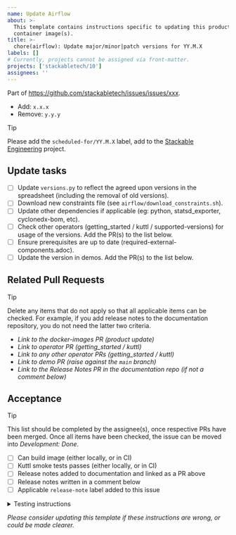 ```yaml
---
name: Update Airflow
about: >-
  This template contains instructions specific to updating this product and/or
  container image(s).
title: >-
  chore(airflow): Update major/minor|patch versions for YY.M.X
labels: []
# Currently, projects cannot be assigned via front-matter.
projects: ['stackabletech/10']
assignees: ''
---
```


Part of <https://github.com/stackabletech/issues/issues/xxx>.

<!--
This gives hints to the person doing the work.
Add/Change/Remove anything that isn't applicable anymore
-->
- Add: `x.x.x`
- Remove: `y.y.y`

> [!TIP]
> Please add the `scheduled-for/YY.M.X` label, add to the [Stackable Engineering][1] project.
>
> [1]: https://github.com/orgs/stackabletech/projects/10

## Update tasks

- [ ] Update `versions.py` to reflect the agreed upon versions in the spreadsheet (including the removal of old versions).
- [ ] Download new constraints file (see `airflow/download_constraints.sh`).
- [ ] Update other dependencies if applicable (eg: python, statsd_exporter, cyclonedx-bom, etc).
- [ ] Check other operators (getting_started / kuttl / supported-versions) for usage of the versions. Add the PR(s) to the list below.
- [ ] Ensure prerequisites are up to date (required-external-components.adoc).
- [ ] Update the version in demos. Add the PR(s) to the list below.

## Related Pull Requests

> [!TIP]
> Delete any items that do not apply so that all applicable items can be checked.
> For example, if you add release notes to the documentation repository, you do not need the latter two criteria.

- _Link to the docker-images PR (product update)_
- _Link to operator PR (getting_started / kuttl)_
- _Link to any other operator PRs (getting_started / kuttl)_
- _Link to demo PR (raise against the `main` branch)_
- _Link to the Release Notes PR in the documentation repo (if not a comment below)_

## Acceptance

> [!TIP]
> This list should be completed by the assignee(s), once respective PRs have been merged. Once all items have been
> checked, the issue can be moved into _Development: Done_.

- [ ] Can build image (either locally, or in CI)
- [ ] Kuttl smoke tests passes (either locally, or in CI)
- [ ] Release notes added to documentation and linked as a PR above
- [ ] Release notes written in a comment below
- [ ] Applicable `release-note` label added to this issue

<details>
<summary>Testing instructions</summary>

```shell
# See the latest version at https://pypi.org/project/image-tools-stackabletech/
pip install image-tools-stackabletech==0.0.16

bake --product airflow=x.y.z # where x.y.z is the new version added in this PR

kind load docker-image oci.stackable.tech/sdp/airflow:x.y.z-stackable0.0.0-dev

# Change directory into the airflow-operator repository and update the
# product version in tests/test-definition.yaml
./scripts/run-tests --test-suite smoke-latest # or similar
```

</details>

_Please consider updating this template if these instructions are wrong, or
could be made clearer._
